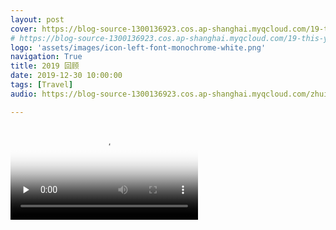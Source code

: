 ```yaml
---
layout: post
cover: https://blog-source-1300136923.cos.ap-shanghai.myqcloud.com/19-this-year-vlog/2019-vlog-cover.png
# https://blog-source-1300136923.cos.ap-shanghai.myqcloud.com/19-this-year-vlog/cover-this-year-2019.jpg
logo: 'assets/images/icon-left-font-monochrome-white.png'
navigation: True
title: 2019 回顾
date: 2019-12-30 10:00:00
tags: [Travel]
audio: https://blog-source-1300136923.cos.ap-shanghai.myqcloud.com/zhui-guang-zhe-cut.mp

---
```



<video id="video" controls="" preload="none" poster="https://blog-source-1300136923.cos.ap-shanghai.myqcloud.com/19-this-year-vlog/vlog-cover.jpg">
<!--<source id="mp4" src="http://q459fe91l.bkt.clouddn.com/Judith-vloag-2019.mp4" type="video/mp4"> -->
 <source id="mp4" src="https://cheryev-app.obs.cn-east-3.myhuaweicloud.com/content/ios/2021/05/19/Judith-2019-vlog.mp4" type="video/mp4">
</video>

